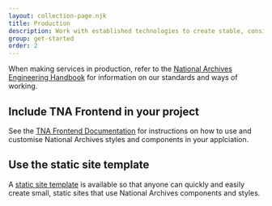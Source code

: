 ```yaml
---
layout: collection-page.njk
title: Production
description: Work with established technologies to create stable, consistent services.
group: get-started
order: 2
---
```


When making services in production, refer to the [National Archives Engineering Handbook](https://nationalarchives.github.io/engineering-handbook/) for information on our standards and ways of working.

## Include TNA Frontend in your project

See the [TNA Frontend Documentation](https://nationalarchives.github.io/tna-frontend-docs/) for instructions on how to use and customise National Archives styles and components in your applciation.

## Use the static site template

A [static site template](https://github.com/nationalarchives/static-site-template) is available so that anyone can quickly and easily create small, static sites that use National Archives components and styles.
